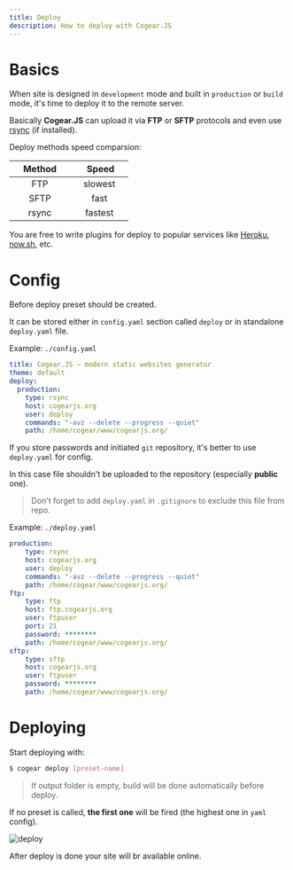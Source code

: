 ```yaml
---
title: Deploy
description: How to deploy with Cogear.JS
---
```

# Basics

When site is designed in `development` mode and built in `production` or `build` mode, it's time to deploy it to the remote server.

Basically **Cogear.JS** can upload it via **FTP** or **SFTP** protocols and even use [rsync](https://rsync.samba.org) (if installed).

Deploy methods speed comparsion:

&nbsp;&nbsp;&nbsp;&nbsp;Method&nbsp;&nbsp;&nbsp;&nbsp;|&nbsp;&nbsp;&nbsp;&nbsp;&nbsp;Speed&nbsp;&nbsp;&nbsp;&nbsp;
:----:|:----:
FTP|slowest
SFTP|fast
rsync|fastest

You are free to write plugins for deploy to popular services like [Heroku](https://www.heroku.com), [now.sh](https://now.sh), etc.

# Config
Before deploy preset should be created.

It can be stored either in `config.yaml` section called `deploy` or in standalone `deploy.yaml` file.

Example: `./config.yaml`
```yaml
title: Cogear.JS – modern static websites generator
theme: default
deploy:
  production:
    type: rsync
    host: cogearjs.org
    user: deploy
    commands: "-avz --delete --progress --quiet"
    path: /home/cogear/www/cogearjs.org/
```

If you store passwords and initiated `git` repository, it's better to use `deploy.yaml` for config. 

In this case file shouldn't be uploaded to the repository (especially **public** one).
> Don't forget to add `deploy.yaml` in `.gitignore` to exclude this file from repo.

Example: `./deploy.yaml`
```yaml
production:
	type: rsync
	host: cogearjs.org
	user: deploy
	commands: "-avz --delete --progress --quiet"
	path: /home/cogear/www/cogearjs.org/
ftp:
	type: ftp
	host: ftp.cogearjs.org
	user: ftpuser
	port: 21
	password: ********
	path: /home/cogear/www/cogearjs.org/
sftp:
	type: sftp
	host: cogearjs.org
	user: ftpuser
	password: ********
	path: /home/cogear/www/cogearjs.org/
```

# Deploying

Start deploying with:
```bash
$ cogear deploy [preset-name]
```
> If output folder is empty, build will be done automatically before deploy.

If no preset is called, **the first one** will be fired (the highest one in `yaml` config).

![deploy](/images/docs/workflow/deploy.svg)

After deploy is done your site will br available online.